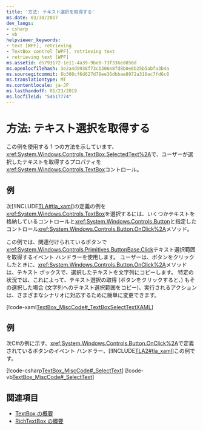 ```yaml
---
title: '方法: テキスト選択を取得する'
ms.date: 03/30/2017
dev_langs:
- csharp
- vb
helpviewer_keywords:
- text [WPF], retrieving
- TextBox control [WPF], retrieving text
- retrieving text [WPF]
ms.assetid: d5793172-1e11-4a39-9be0-73f336ed858d
ms.openlocfilehash: 3e2a4d9938f73cb306e8fd8b0e6b25b5abfa3b4a
ms.sourcegitcommit: 6b308cf6d627d78ee36dbbae8972a310ac7fd6c8
ms.translationtype: MT
ms.contentlocale: ja-JP
ms.lasthandoff: 01/23/2019
ms.locfileid: "54517774"
---
```

# <a name="how-to-retrieve-a-text-selection"></a>方法: テキスト選択を取得する
この例を使用する 1 つの方法を示しています、<xref:System.Windows.Controls.TextBox.SelectedText%2A>で、ユーザーが選択したテキストを取得するプロパティを<xref:System.Windows.Controls.TextBox>コントロール。  
  
## <a name="example"></a>例  
 次[!INCLUDE[TLA#tla_xaml](../../../../includes/tlasharptla-xaml-md.md)]の定義の例を<xref:System.Windows.Controls.TextBox>を選択するには、いくつかテキストを格納しているコントロールと<xref:System.Windows.Controls.Button>と指定したコントロール<xref:System.Windows.Controls.Button.OnClick%2A>メソッド。  
  
 この例では、関連付けられているボタンで<xref:System.Windows.Controls.Primitives.ButtonBase.Click>テキスト選択範囲を取得するイベント ハンドラーを使用します。 ユーザーは、ボタンをクリックしたときに、<xref:System.Windows.Controls.Button.OnClick%2A>メソッドは、テキスト ボックスで、選択したテキストを文字列にコピーします。 特定の状況では、これによって、テキスト選択の取得 (ボタンをクリックすると、) もその選択した場合 (文字列へのテキスト選択範囲をコピー)、実行されるアクションは、さまざまなシナリオに対応するために簡単に変更できます。  
  
 [!code-xaml[TextBox_MiscCode#_TextBoxSelectTextXAML](../../../../samples/snippets/csharp/VS_Snippets_Wpf/TextBox_MiscCode/CSharp/Window1.xaml#_textboxselecttextxaml)]  
  
## <a name="example"></a>例  
 次C#の例に示す、<xref:System.Windows.Controls.Button.OnClick%2A>で定義されているボタンのイベント ハンドラー、[!INCLUDE[TLA2#tla_xaml](../../../../includes/tla2sharptla-xaml-md.md)]この例です。  
  
 [!code-csharp[TextBox_MiscCode#_SelectText](../../../../samples/snippets/csharp/VS_Snippets_Wpf/TextBox_MiscCode/CSharp/Window1.xaml.cs#_selecttext)]
 [!code-vb[TextBox_MiscCode#_SelectText](../../../../samples/snippets/visualbasic/VS_Snippets_Wpf/TextBox_MiscCode/VisualBasic/Window1.xaml.vb#_selecttext)]  
  
## <a name="see-also"></a>関連項目
- [TextBox の概要](../../../../docs/framework/wpf/controls/textbox-overview.md)
- [RichTextBox の概要](../../../../docs/framework/wpf/controls/richtextbox-overview.md)
